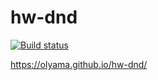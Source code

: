 # hw-dnd

[![Build status](https://ci.appveyor.com/api/projects/status/i4jc3p38fyx3fef4?svg=true)](https://ci.appveyor.com/project/OlyaMa/hw-dnd)

https://olyama.github.io/hw-dnd/
